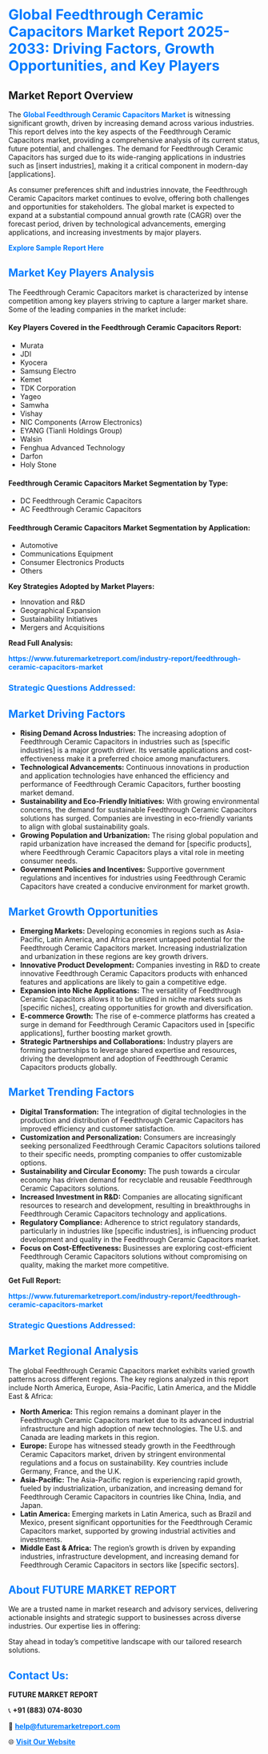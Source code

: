<h1 style="color: #007BFF;">Global Feedthrough Ceramic Capacitors Market Report 2025-2033: Driving Factors, Growth Opportunities, and Key Players</h1>

<section id="overview">
<h2>Market Report Overview</h2>
<p>The <a href="https://www.futuremarketreport.com/industry-report/feedthrough-ceramic-capacitors-market" style="color: #007BFF; text-decoration: none;"><strong>Global Feedthrough Ceramic Capacitors Market</strong></a> is witnessing significant growth, driven by increasing demand across various industries. This report delves into the key aspects of the Feedthrough Ceramic Capacitors market, providing a comprehensive analysis of its current status, future potential, and challenges. The demand for Feedthrough Ceramic Capacitors has surged due to its wide-ranging applications in industries such as [insert industries], making it a critical component in modern-day [applications].</p>
<p>As consumer preferences shift and industries innovate, the Feedthrough Ceramic Capacitors market continues to evolve, offering both challenges and opportunities for stakeholders. The global market is expected to expand at a substantial compound annual growth rate (CAGR) over the forecast period, driven by technological advancements, emerging applications, and increasing investments by major players.</p>
</section>

<section id="overview">
<p><a href="https://www.futuremarketreport.com/request-sample/reportId=75177" style="color: #007BFF; text-decoration: none;"><strong>Explore Sample Report Here</strong></a></p>
</section>

<section id="key-players">
<h2 style="color: #007BFF;">Market Key Players Analysis</h2>
<p>The Feedthrough Ceramic Capacitors market is characterized by intense competition among key players striving to capture a larger market share. Some of the leading companies in the market include:</p>
<h4>Key Players Covered in the Feedthrough Ceramic Capacitors Report:</h4>
<ul><li>Murata</li><li>JDI</li><li>Kyocera</li><li>Samsung Electro</li><li>Kemet</li><li>TDK Corporation</li><li>Yageo</li><li>Samwha</li><li>Vishay</li><li>NIC Components (Arrow Electronics)</li><li>EYANG (Tianli Holdings Group)</li><li>Walsin</li><li>Fenghua Advanced Technology</li><li>Darfon</li><li>Holy Stone</li></ul>
<h4>Feedthrough Ceramic Capacitors Market Segmentation by Type:</h4>
<ul><li>DC Feedthrough Ceramic Capacitors</li><li>AC Feedthrough Ceramic Capacitors</li></ul>

<h4>Feedthrough Ceramic Capacitors Market Segmentation by Application:</h4>
<ul><li>Automotive</li><li>Communications Equipment</li><li>Consumer Electronics Products</li><li>Others</li></ul>
<p><strong>Key Strategies Adopted by Market Players:</strong></p>
<ul>
<li>Innovation and R&D</li>
<li>Geographical Expansion</li>
<li>Sustainability Initiatives</li>
<li>Mergers and Acquisitions</li>
</ul>
</section>

<section>
<p><strong>Read Full Analysis: </strong></p><a href="https://www.futuremarketreport.com/industry-report/feedthrough-ceramic-capacitors-market" style="color: #007BFF; text-decoration: none;"><strong>https://www.futuremarketreport.com/industry-report/feedthrough-ceramic-capacitors-market</strong></a>
<h3 style="color: #007BFF;">Strategic Questions Addressed:</h3>
</section>

<section id="driving-factors">
<h2 style="color: #007BFF;">Market Driving Factors</h2>
<ul>
<li><strong>Rising Demand Across Industries:</strong> The increasing adoption of Feedthrough Ceramic Capacitors in industries such as [specific industries] is a major growth driver. Its versatile applications and cost-effectiveness make it a preferred choice among manufacturers.</li>
<li><strong>Technological Advancements:</strong> Continuous innovations in production and application technologies have enhanced the efficiency and performance of Feedthrough Ceramic Capacitors, further boosting market demand.</li>
<li><strong>Sustainability and Eco-Friendly Initiatives:</strong> With growing environmental concerns, the demand for sustainable Feedthrough Ceramic Capacitors solutions has surged. Companies are investing in eco-friendly variants to align with global sustainability goals.</li>
<li><strong>Growing Population and Urbanization:</strong> The rising global population and rapid urbanization have increased the demand for [specific products], where Feedthrough Ceramic Capacitors plays a vital role in meeting consumer needs.</li>
<li><strong>Government Policies and Incentives:</strong> Supportive government regulations and incentives for industries using Feedthrough Ceramic Capacitors have created a conducive environment for market growth.</li>
</ul>
</section>

<section id="growth-opportunities">
<h2 style="color: #007BFF;">Market Growth Opportunities</h2>
<ul>
<li><strong>Emerging Markets:</strong> Developing economies in regions such as Asia-Pacific, Latin America, and Africa present untapped potential for the Feedthrough Ceramic Capacitors market. Increasing industrialization and urbanization in these regions are key growth drivers.</li>
<li><strong>Innovative Product Development:</strong> Companies investing in R&D to create innovative Feedthrough Ceramic Capacitors products with enhanced features and applications are likely to gain a competitive edge.</li>
<li><strong>Expansion into Niche Applications:</strong> The versatility of Feedthrough Ceramic Capacitors allows it to be utilized in niche markets such as [specific niches], creating opportunities for growth and diversification.</li>
<li><strong>E-commerce Growth:</strong> The rise of e-commerce platforms has created a surge in demand for Feedthrough Ceramic Capacitors used in [specific applications], further boosting market growth.</li>
<li><strong>Strategic Partnerships and Collaborations:</strong> Industry players are forming partnerships to leverage shared expertise and resources, driving the development and adoption of Feedthrough Ceramic Capacitors products globally.</li>
</ul>
</section>

<section id="trending-factors">
<h2 style="color: #007BFF;">Market Trending Factors</h2>
<ul>
<li><strong>Digital Transformation:</strong> The integration of digital technologies in the production and distribution of Feedthrough Ceramic Capacitors has improved efficiency and customer satisfaction.</li>
<li><strong>Customization and Personalization:</strong> Consumers are increasingly seeking personalized Feedthrough Ceramic Capacitors solutions tailored to their specific needs, prompting companies to offer customizable options.</li>
<li><strong>Sustainability and Circular Economy:</strong> The push towards a circular economy has driven demand for recyclable and reusable Feedthrough Ceramic Capacitors solutions.</li>
<li><strong>Increased Investment in R&D:</strong> Companies are allocating significant resources to research and development, resulting in breakthroughs in Feedthrough Ceramic Capacitors technology and applications.</li>
<li><strong>Regulatory Compliance:</strong> Adherence to strict regulatory standards, particularly in industries like [specific industries], is influencing product development and quality in the Feedthrough Ceramic Capacitors market.</li>
<li><strong>Focus on Cost-Effectiveness:</strong> Businesses are exploring cost-efficient Feedthrough Ceramic Capacitors solutions without compromising on quality, making the market more competitive.</li>
</ul>
</section>

<section>
<p><strong>Get Full Report: </strong></p><a href="https://www.futuremarketreport.com/industry-report/feedthrough-ceramic-capacitors-market" style="color: #007BFF; text-decoration: none;"><strong>https://www.futuremarketreport.com/industry-report/feedthrough-ceramic-capacitors-market</strong></a>
<h3 style="color: #007BFF;">Strategic Questions Addressed:</h3>
</section>


<section id="regional-analysis">
<h2 style="color: #007BFF;">Market Regional Analysis</h2>
<p>The global Feedthrough Ceramic Capacitors market exhibits varied growth patterns across different regions. The key regions analyzed in this report include North America, Europe, Asia-Pacific, Latin America, and the Middle East & Africa:</p>
<ul>
<li><strong>North America:</strong> This region remains a dominant player in the Feedthrough Ceramic Capacitors market due to its advanced industrial infrastructure and high adoption of new technologies. The U.S. and Canada are leading markets in this region.</li>
<li><strong>Europe:</strong> Europe has witnessed steady growth in the Feedthrough Ceramic Capacitors market, driven by stringent environmental regulations and a focus on sustainability. Key countries include Germany, France, and the U.K.</li>
<li><strong>Asia-Pacific:</strong> The Asia-Pacific region is experiencing rapid growth, fueled by industrialization, urbanization, and increasing demand for Feedthrough Ceramic Capacitors in countries like China, India, and Japan.</li>
<li><strong>Latin America:</strong> Emerging markets in Latin America, such as Brazil and Mexico, present significant opportunities for the Feedthrough Ceramic Capacitors market, supported by growing industrial activities and investments.</li>
<li><strong>Middle East & Africa:</strong> The region’s growth is driven by expanding industries, infrastructure development, and increasing demand for Feedthrough Ceramic Capacitors in sectors like [specific sectors].</li>
</ul>
</section>

<footer>
<h2 style="color: #007BFF;">About FUTURE MARKET REPORT</h2>
<p>We are a trusted name in market research and advisory services, delivering actionable insights and strategic support to businesses across diverse industries. Our expertise lies in offering:</p>

<p>Stay ahead in today’s competitive landscape with our tailored research solutions.</p>

<h2 style="color: #007BFF;">Contact Us:</h2>
<p><strong>FUTURE MARKET REPORT</strong></p>
<p>📞 <strong>+91 (883) 074-8030</strong></p>
<p>📧 <strong><a href="mailto:help@futuremarketreport.com" style="color: #007BFF;">help@futuremarketreport.com</a></strong></p>
<p>🌐 <strong><a href="https://www.futuremarketreport.com/" style="color: #007BFF;">Visit Our Website</a></strong></p>
</footer>